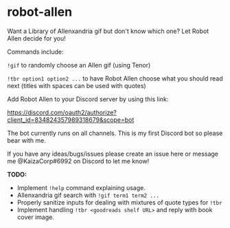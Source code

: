 # robot-allen

Want a Library of Allenxandria gif but don't know which one? Let Robot Allen decide for you!

Commands include:

`!gif` to randomly choose an Allen gif (using Tenor)

`!tbr option1 option2 ...` to have Robot Allen choose what you should read next (titles with spaces can be used with quotes)



Add Robot Allen to your Discord server by using this link:

https://discord.com/oauth2/authorize?client_id=834824357989318679&scope=bot

The bot currently runs on all channels. This is my first Discord bot so please bear with me.

If you have any ideas/bugs/issues please create an issue here or message me @KaizaCorp#6992 on Discord to let me know! 

**TODO:**

+ Implement `!help` command explaining usage.
+ Allenxandria gif search with `!gif term1 term2 ...`
+ Properly sanitize inputs for dealing with mixtures of quote types for `!tbr`
+ Implement handling `!tbr <goodreads shelf URL>` and reply with book cover image. 
